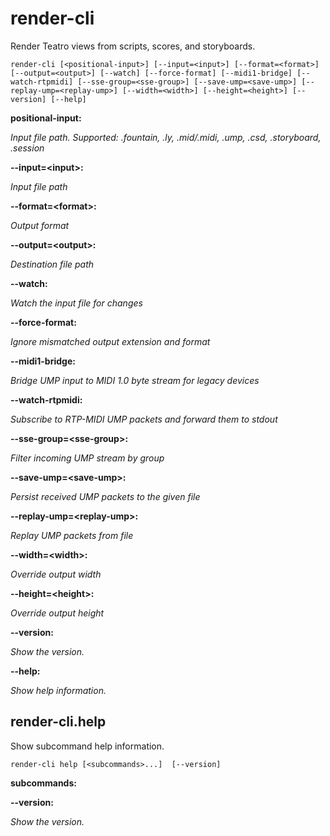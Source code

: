 # render-cli

<!-- Generated by swift-argument-parser -->

Render Teatro views from scripts, scores, and storyboards.

```
render-cli [<positional-input>] [--input=<input>] [--format=<format>] [--output=<output>] [--watch] [--force-format] [--midi1-bridge] [--watch-rtpmidi] [--sse-group=<sse-group>] [--save-ump=<save-ump>] [--replay-ump=<replay-ump>] [--width=<width>] [--height=<height>] [--version] [--help]
```

**positional-input:**

*Input file path. Supported: .fountain, .ly, .mid/.midi, .ump, .csd, .storyboard, .session*


**--input=\<input\>:**

*Input file path*


**--format=\<format\>:**

*Output format*


**--output=\<output\>:**

*Destination file path*


**--watch:**

*Watch the input file for changes*


**--force-format:**

*Ignore mismatched output extension and format*


**--midi1-bridge:**

*Bridge UMP input to MIDI 1.0 byte stream for legacy devices*

**--watch-rtpmidi:**

*Subscribe to RTP-MIDI UMP packets and forward them to stdout*

**--sse-group=\<sse-group\>:**

*Filter incoming UMP stream by group*

**--save-ump=\<save-ump\>:**

*Persist received UMP packets to the given file*

**--replay-ump=\<replay-ump\>:**

*Replay UMP packets from file*

**--width=\<width\>:**

*Override output width*


**--height=\<height\>:**

*Override output height*


**--version:**

*Show the version.*


**--help:**

*Show help information.*


## render-cli.help

Show subcommand help information.

```
render-cli help [<subcommands>...]  [--version]
```

**subcommands:**


**--version:**

*Show the version.*




